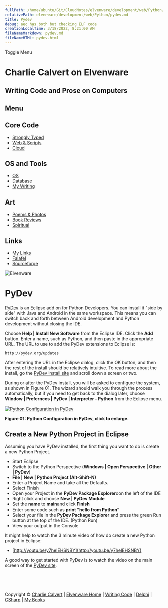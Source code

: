 ```yaml
---
fullPath: /home/ubuntu/Git/CloudNotes/elvenware/development/web/Python/pydev.md
relativePath: elvenware/development/web/Python/pydev.md
title: Pydev
debug: aec has both but checking ELF code
creationLocalTime: 3/18/2022, 8:21:00 AM
fileNameMarkdown: pydev.md
fileNameHTML: pydev.html
---
```


<!-- toc -->
<!-- tocstop -->

Toggle Menu

Charlie Calvert on Elvenware
============================

Writing Code and Prose on Computers
-----------------------------------

Menu
----

Core Code
---------

-   [Strongly Typed](../../index.html)
-   [Web & Scripts](../index.html)
-   [Cloud](../../cloud/index.shtml)

OS and Tools
------------

-   [OS](../../../os/index.html)
-   [Database](../../database/index.html)
-   [My Writing](../../../books/index.html)

Art
---

-   [Poems & Photos](../../../Art/index.html)
-   [Book Reviews](../../../books/reading/index.html)
-   [Spiritual](../../../spirit/index.html)

Links
-----

-   [My Links](../../../links.html)
-   [Falafel](http://www.falafel.com/)
-   [Sourceforge](http://sourceforge.net/projects/elvenware/)

![Elvenware](../../../images/elvenwarelogo.png)

PyDev
=====

[PyDev](http://pydev.org/index.html) is an Eclipse add on for Python
Developers. You can install it "side by side" with Java and Android in
the same workspace. This means you can switch back and forth between
Android development and Python development without closing the IDE.

Choose **Help | Install New Software** from the Eclipse IDE. Click the
**Add** button. Enter a name, such as Python, and then paste in the
appropriate URL. The URL to use to add the PyDev extensions to Eclipse
is:

~~~~ {.code}
http://pydev.org/updates
~~~~

After entering the URL in the Eclipse dialog, click the OK button, and
then the rest of the install should be relatively intuitive. To read
more about the install, go the [PyDev install
site](http://pydev.org/manual_101_install.html) and scroll down a screen
or two.

During or after the PyDev install, you will be asked to configure the
system, as shown in Figure 01. The wizard should walk you through the
process automatically, but if you need to get back to the dialog later,
choose **Window | Prefernces | PyDev | Interpreter - Python** from the
Eclipse menu.

[![Python Configuration in
PyDev](../../../images/development/Python01Small.png)](../../../images/development/Python01.png)

**Figure 01: Python Configuration in PyDev, click to enlarge.**

Create a New Python Project in Eclipse
--------------------------------------

Assuming you have PyDev installed, the first thing you want to do is
create a new Python Project.

-   Start Eclipse
-   Switch to the Python Perspective (**Windows | Open Perspective |
    Other | PyDev**)
-   **File | New | Python Project (Alt-Shift-N)**
-   Enter a Project Name and take all the Defaults.
-   Select Finish
-   Open your Project in the **PyDev Package Explorer**oon the left of
    the IDE
-   Right click and choose **New | PyDev Module**
-   Set the **name** to **main**and click **Finish**
-   Enter some code such as **print "hello from Python"**
-   Select your file in the **PyDev Package Explorer** and press the
    green Run button at the top of the IDE. (Python Run)
-   View your output in the Console

It might help to watch the 3 minute video of how do create a new Python
project in Eclipse:

-   [http://youtu.be/y7heIEHSNBY](http://youtu.be/y7heIEHSNBY)

A good way to get started with PyDev is to watch the video on the main
screen of the [PyDev site](http://pydev.org/index.html).

 

 

Copyright © [Charlie Calvert](../../../index.html) | [Elvenware
Home](../../../index.html) | [Writing Code](../../index.html) |
[Delphi](../../delphi/index.html) | [CSharp](../../csharp/index.html) |
[My Books](../../../books/index.html)
